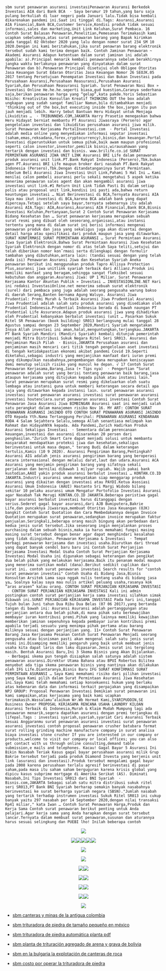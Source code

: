 
```
sbm surat penawaran asuransi investasiPenawaran Asuransi Berkedok Investasi AIA dari Bank BCA  · Saya berumur 19 tahun,yang baru saja pulang berkuliah di luar negeri pada Januari lalu.Tidak bisa kembali dikarenakan pandemi ini.Saat ini tinggal di.Tags: Asuransi,Asuransi AIA Financial,Bank BCA,Customer Service,Kondisi produk tidak sesuai informasi,sales dan marketing,Unit Link Keluhan,Surat Pembaca. 16 Contoh Surat Balasan Penawaran,Penelitian,Pemesanan Terimakasih kami ucapkan sebelumnya,atas surat penawaran barang yang Bapak kirimkan pada tanggal 02 Oktober 2020 yang lalu dengan nomor surat 234 SM 10 2020.Dengan ini kami beritahukan,jika surat penawran barang elektronik tersebut sudah kami terima dengan baik. Contoh Jaminan Penawaran ~ Akademi Asuransi Adapun ketentuan dalam surat jaminan ini adalah apabila: a).Principal menarik kembali penawarannya sebelum berakhirnya jangka waktu berlakunya penawaran yang dinyatakan dalam surat Penawaran dan b).Penawaran Principal disetujui oleh Obligee Otoritas Jasa Keuangan Surat Edaran Otoritas Jasa Keuangan Nomor 26 SEOJK.05 2017 tentang Persetujuan Penempatan Investasi dan Bukan Investasi pada Perusahaan Asuransi,Perusahaan Reasuransi,Perusahaan Asuransi Syariah,dan Perusahaan Reasuransi Syariah. Surat Penawaran Nasi Box » Investasi Online He.he.he.seperti biasa,gud kuestion…Caranya sederhana saja,berikan penawaran harga yang “gelap”,kata pakde.Yoris Sebastian Nisiho: Kreativitas Konsultan Kreatif THINKING OUT the box adalah ungkapan yang sudah sangat familiar Namun,bila ditambahkan menjadi ‘thinking out of the box,but executing inside the box,jargon itu pun jauh menjadi lebih. Harry Sebut Bantuan Heru Hidayat untuk Menjaga Likuiditas …  · TRIBUNNEWS.COM,JAKARTA Harry Prasetio menegaskan bahwa Heru Hidayat berniat membantu PT Asuransi Jiwasraya (Persero) agar pengelolaan investasi dan likuiditas perusahaan asuransi jiwa milik. Surat Penawaran Kerjasama PortalInvestasi.com  · Portal Investasi adalah media online yang menyediakan informasi seputar investasi (saham,emas,reksadana,forex,cryptocurrency),bisnis,dan keuangan.Portal Investasi diperuntukkan untuk semua pihak,baik awam maupun profesional seperti calon investor,investor,pemilik bisnis,wirausahawan yang tertarik dengan investasi dan bisnis. www.brilife.co.id SURAT PERMINTAAN ASURANSI JIWA UNIT LINK Asuransi BRI Life dalam penawaran produk asuransi unit link.PT.Bank Rakyat Indonesia (Persero),Tbk.bukan agen PT.Asuransi BRI Life maupun broker dari nasabah PT.Bank Rakyat Indonesia (Persero),Tbk.Dengan ditandatanganinya Surat Permintaan. Sebelum Beli Asuransi Jiwa Investasi Unit Link,Pahami 5 Hal Ini … Kami menilai calon pembeli asuransi perlu sekali mengetahui 5 aspek ketika menerima penawaran sales agent dan akan mengambil asuransi jiwa investasi unit link.#1 Return Unit Link Tidak Pasti Di dalam setiap polis atau proposal unit link,kondisi ini pasti ada,bahwa return keuntungan investasi … Niat Berinvestasi di BCA,Ternyata Asuransi AIA Saya mau ikut investasi di BCA,karena BCA adalah bank yang dapat dipercaya.Tetapi setelah saya bayar,ternyata sebenarnya itu adalah Asuransi AIA.Tags: AIA,Asuransi,Asuransi AIA Financial,Bank BCA,Bisnis Investasi Keluhan,Pertanyaan,Surat 2 Contoh Surat Penawaran Kerjasama Bidang Kesehatan Dan … Surat penawaran kerjasama merupakan sebuah surat resmi yang dibuat oleh seseorang,organisasi,atau instansi tertentu yang mana di dalam surat ini berisi informasi mengenai penawaran produk dan jasa yang sekaligus juga akan disertai dengan detail harga atau spesifikasi dari produk maupun jasa yang ditawarkan. SURAT KONFIRMASI SURAT PERMINTAAN ASURANSI … Surat Permintaan Asuransi Jiwa Syariah Elektronik.Bahwa Surat Permintaan Asuransi Jiwa Kesehatan Syariah Elektronik dengan nomor di atas telah Saya teliti,setujui dan telah diberikan nomor kon˜rmasi serta dilengkapi dengan formulir tambahan yang dibutuhkan,antara lain: (tandai sesuai dengan yang telah Anda isi) Penawaran Asuransi Jiwa dan Kesehatan Syariah Aneka penawaran berikut ini menggunakan produk Tapro Allisya Protection Plus,asuransi jiwa unitlink syariah terbaik dari Allianz.Produk ini memiliki manfaat yang beragam,sehingga sangat fleksibel sesuai kebutuhan dan anggaran.Asuransi Jiwa: UP 1 Miliar. Surat Penawaran Kerjasama Kantor Akuntan Publik » Investasi … INVESTASIONLINE.NET Hari ini redaksi InvestasiOnline.net menerima sebuah surat elektronik (surel) dari pembaca yang juga adalah seorang pengusaha warung bakso di daerah Serang,Banten bernama Agung Waluyo. Asuransi Jiwa Prudential: Premi Murah & Terbaik Asuransi Jiwa Prudential Asuransi Jiwa Prudential adalah salah satu produk asuransi yang disediakan oleh Prudential Indonesia.Prudential Indonesia berada di bawah naungan PT Prudential Life Assurance.Adapun produk asuransi jiwa yang dihadirkan oleh Prudential kebanyakan berbalut investasi (unit … Pasarkan Sukuk Ritel SR Penawaran (book building) SR013 berlangsung mulai tanggal 28 Agustus sampai dengan 23 September 2020,Mandiri Syariah mengatakan Insya Allah investasi ini aman,halal,menguntungkan,terjangkau.JAKARTA PT Bank Syariah Mandiri (Mandiri Syariah) kembali ditunjuk pemerintah menjadi Mitra Distribusi Sukuk Negara Ritel Seri SR013. Asuransi dan Penjaminan Masih Pilah  · Bisnis,JAKARTA Perusahaan asuransi dan penjaminan masih mencari cari titik tengah pengelolaan aset investasi di tengah ketidakpastian ekonomi akibat pandemi Covid 19.Seperti diketahui,sebagai industri yang menjanjikan manfaat dari iuran premi yang dikumpulkan nasabahnya,pengembangan dana merupakan keniscayaan demi menutup selisih risiko yang muncul ke depan. √ 17 Contoh Surat Penawaran Kerjasama,Barang,Jasa (+ Tips nya)  · Pengertian “Surat penawaran adalah surat yang berisi tentang penawaran baik barang,jasa ataupun kerjasama yang ditujukan kepada pihak atau instansi lain.” Surat penawaran merupakan surat resmi yang dikeluarkan oleh suatu lembaga atau instansi guna untuk memberi keterangan secara detail apa saja yang ditawarkan kepada instansi lain. surat penawaran asuransi investasi surat penawaran asuransi investasi surat penawaran asuransi investasi houtenclara.surat penawaran asuransi investasi Contoh Surat Penawaran Jasa Asuransi Jiwa BIMBINGAN Asuransi saat ini menjadi salah satu perangkat dalam manajemen risiko Nov 16. MY ART: CONTOH SURAT PENAWARAN ASURANSI JASINDO OTO CONTOH SURAT PENAWARAN ASURANSI JASINDO OTO Kepada Yth.Nama Tertanggung Perihal: PENAWARAN ASURANSI KENDARAAN RODA 4 Salam Sejahtera Selalu,semoga Allah senantiasa melimpah kan Rahmat dan HidayahNYA kepada. Ada Pandemi,Zurich Hadirkan Produk Asuransi Sekaligus Investasi  · Sementara dalam perencanaan keuangan,investasi dan asuransi disarankan 20 persen dari penghasilan."Zurich Smart Care dapat menjadi solusi untuk membantu masyarakat mendapatkan proteksi jiwa dan kesehatan,sekaligus berinvestasi untuk masa depan," terang Budi dalam keterangan tertulis,Kamis (10 9 2020). Asuransi Pengiriman Barang,Pentingkah? Asuransi AIG adalah jenis asuransi pengiriman barang yang beroperasi secara internasional dengan melalui darat,laut dan udara.Asuransi ACA Asuransi yang menjamin pengiriman barang yang sifatnya sekali perjalanan dan bernilai dibawah 1 milyar rupiah. Wajib pakai bank kustodian,AAUI yakin produk asuransi berbalut investasi … KONTAN.CO.ID JAKARTA.Industri asuransi umum menyatakan siap menggarap produk asuransi yang dikaitan dengan investasi atau PAYDI.Ketua Asosiasi Asuransi Umum Indonesia (AAUI) Hastanto Sri Margi Widodo bilang sekitar 10 pelaku asuransi umum Mengatur Portofolio Investasi Asuransi agar Nasabah Tak Merugi KONTAN.CO.ID JAKARTA.Beberapa peristiwa gagal bayar asuransi berbalut investasi harus ditanggapi dengan serius.Sederet gagal bayar asuransi,dari AJB Bumiputera,Bakrie Life,dan puncaknya Jiwasraya,membuat Otoritas Jasa Keuangan (OJK) bangkit Contoh Surat Quotation dan Cara Membedakannya dengan Invoice Quotation merupakan surat penawaran,sedangkan invoice merupakan faktur penjualan.Seringkali,beberapa orang masih bingung akan perbedaan dari kedua jenis surat tersebut.Jika seseorang ingin menjalankan proses purchasing dalam sebuah bisnis,maka ia harus memahami fungsi masing masing surat tersebut dengan benar agar dapat menghindari kesalahan yang tidak diinginkan. Penawaran Kerjasama & Investasi  · Tempat berbagi penawaran kerjasama dan investasi usaha.Diurutkan dari thread yang dapat banyak cendol baru baru ini Contoh Surat Perjanjian Kerjasama Investasi Modal Usaha Contoh Surat Perjanjian Kerjasama Investasi Modal Usaha ini digunakan sebagai keterangan dan pengikat dua belah pihak yang melakukan kerjasama.Baik itu penanam modal maupun yang menerima suntikan modal (dana).Berikut sedikit cuplikan dari surat ini. contoh surat penawaran investasi Search results for "contoh surat penawaran investasi" Contoh Usaha di Bidang Jasa,Bisnis Konsultan Arsitek Lama saya nggak nulis tentang usaha di bidang jasa ya… Soalnya kalau saya mau nulis artikel peluang usaha,rasanya kok “aras arasen” kalau orang. CONTOH SURAT PERJANJIAN KERJASAMA INVESTASI  · CONTOH SURAT PERJANJIAN KERJASAMA INVESTASI Kali ini admin postingkan contoh surat perjanjian kerja sama investasi silahkan simak dibawah ini.SURAT PERJANJIAN KERJASAMA INVESTASI Pada hari ini,tanggal Tujuh bulan Juni tahun Dua Ribu Dua Belas (07 06 2017),yang bertanda tangan di bawah ini: Asuransi Asuransi adalah pertanggungan atau perjanjian antara dua belah pihak,di mana pihak satu berkewajiban membayar iuran kontribusi premi.Pihak yang lainnya memiliki kewajiban memberikan jaminan sepenuhnya kepada pembayar iuran kontribusi premi apabila terjadi sesuatu yang menimpa pihak pertama atau barang miliknya sesuai dengan perjanjian yang. 11+ Contoh Surat Penawaran Barang Jasa Kerjasama Pesanan Contoh Surat Penawaran Menjadi seorang pengusaha atau bisnisman pasti akan mengenal salah satu jenis surat resmi ini.Disamping memiliki pengaruh yang baik untuk membuat jenis usaha kita dapat laris dan laku dipasaran.Jenis surat ini tergolong masih. Bentuk Asuransi Baru,Ini 3 Skema Bisnis yang Akan Dijalankan.  · Berbagai skema pun tengah disiapkan salah satunya adalah sistem penawaran asuransi.Direktur Utama Bahana atau BPUI Robertus Bilitea menyebut ada tiga skema penawaran bisnis yang nantinya akan dilakukan oleh IFG Life.Diantaranya,Bisnis Baru IFG SURAT KONFIRMASI SURAT PERMINTAAN ASURANSI … Saya Kami memahami risiko dari pilihan investasi yang Saya Kami pilih dalam Surat Permintaan Asuransi Jiwa Kesehatan ini.Saya Kami telah memahami setiap konsekuensi hukum yang berlaku atas kebenaran data dan informasi terkait perpajakan yang disampaikan NPJ GROUP: Proposal Penawaran Investasi Demikian surat penawaran ini kami sampaikan,atas kerjasama yang baik kami ucapkan terimakasih.Wassalamu’alaikum Wr.Wb Hormat Kami,SYARIPUDDIN,SE Business Owner PROPOSAL KERJASAMA RENCANA USAHA LAUNDRY KILOAN Asuransi Terbaik di Indonesia,Murah & Klaim Mudah Mumpung lagi ada penawaran menarik,segera dapatkan asuransi dengan premi terjangkau di lifepal.Tags : investasi syariah,syariah,syariat Cari Asuransi Terbaik Sesuai Anggaranmu surat penawaran asuransi investasi surat penawaran asuransi investasi contoh proposal penawaran crusher batubara format surat rolling grinding machine manufacture company in surat analisa biaya investasi stone crusher If you are interested in our company or products,welcome to visit our company or local offices; you can also get contact with us through online consulting,demand table submission,e mails and telephones. Kacau! Gagal Bayar 5 Asuransi Ini Bikin Nasabah Teriak Kasus gagal bayar perusahaan asuransi milik Grup Bakrie tersebut terjadi pada produk Diamond Investa yang berjenis unit link (asuransi dan investasi).Produk tersebut mengalami gagal bayar pada 2008 karena perusahaan terlalu agresif berinvestasi di pasar saham,pada masa itu saham saham berguguran karena krisis global yang dipicu kasus subprime mortgage di Amerika Serikat (AS). Diminati Nasabah,Ini Tips Investasi SR013 dari BNI Syariah  · Bisnis.com,JAKARTA Sebagai salah satu mitra distribusi sukuk ritel seri SR013,PT Bank BNI Syariah berharap semakin banyak nasabahnya berinvestasi ke surat berharga syariah negara (SBSN)."Jumlah nasabah yang tertarik terhadap instrumen investasi Sukuk Ritel SR013 ini cukup banyak yaitu 297 nasabah per 14 September 2020,dengan nilai transaksi Rp41 miliar," kata Iwan … Contoh Surat Penawaran Harga,Produk dan Kerja Sama Contoh surat penawaran berikut penting untuk Anda pelajari.Agar kerja sama yang Anda harapkan dengan surat tersebut lancar.Ternyata dalam membuat surat penawaran,susunan dan aturannya harus sesuai selingkung dan PUEBI lho! Inilah beberapa contoh 
```

<div align="center">

<a href="https://es-crusher.shibang-china.com/github&k=sbm+surat+penawaran+asuransi+investasi"><img src="https://static.shibang-china.com/es/crusher/logo.jpg"></a>

<a href="https://es-crusher.shibang-china.com/github&k=sbm+surat+penawaran+asuransi+investasi"><img src="https://static.shibang-china.com/es/crusher/index.jpg"></a><a href="https://es-crusher.shibang-china.com/material.htmlgithub&k=sbm+surat+penawaran+asuransi+investasi"><img src="https://static.shibang-china.com/es/crusher/material.jpg"></a><a href="https://es-crusher.shibang-china.com/application.htmlgithub&k=sbm+surat+penawaran+asuransi+investasi"><img src="https://static.shibang-china.com/es/crusher/application.jpg"></a><a href="https://es-crusher.shibang-china.com/aboutus.htmlgithub&k=sbm+surat+penawaran+asuransi+investasi"><img src="https://static.shibang-china.com/es/crusher/aboutus.jpg"></a><a href="https://es-crusher.shibang-china.com/contact.htmlgithub&k=sbm+surat+penawaran+asuransi+investasi"><img src="https://static.shibang-china.com/es/crusher/contact.jpg"></a>

<a href="https://es-crusher.shibang-china.com/github&k=sbm+surat+penawaran+asuransi+investasi"><img src="https://static.shibang-china.com/es/crusher/banner.jpg"></a>

<a href="https://swt.shibang-china.com/github&k=sbm+surat+penawaran+asuransi+investasi"><img src="https://static.shibang-china.com/es/crusher/text.jpg"></a>

<a href="https://swt.shibang-china.com/github&k=sbm+surat+penawaran+asuransi+investasi"><img src="https://static.shibang-china.com/es/crusher/chat.jpg"></a><a href="https://es-crusher.shibang-china.com/contact.htmlgithub&k=sbm+surat+penawaran+asuransi+investasi"><img src="https://static.shibang-china.com/es/crusher/message.jpg"></a>

<a href="https://es-crusher.shibang-china.com/products/pe.htmlgithub&k=sbm+surat+penawaran+asuransi+investasi"><img src="https://static.shibang-china.com/es/crusher/pe.jpg"></a><a href="https://es-crusher.shibang-china.com/products/pf.htmlgithub&k=sbm+surat+penawaran+asuransi+investasi"><img src="https://static.shibang-china.com/es/crusher/pf.jpg"></a>

<a href="https://es-crusher.shibang-china.com/products/hpt.htmlgithub&k=sbm+surat+penawaran+asuransi+investasi"><img src="https://static.shibang-china.com/es/crusher/hpt.jpg"></a><a href="https://es-crusher.shibang-china.com/products/vsi.htmlgithub&k=sbm+surat+penawaran+asuransi+investasi"><img src="https://static.shibang-china.com/es/crusher/vsi.jpg"></a>

<a href="https://es-crusher.shibang-china.com/products/klv.htmlgithub&k=sbm+surat+penawaran+asuransi+investasi"><img src="https://static.shibang-china.com/es/crusher/klv.jpg"></a><a href="https://es-crusher.shibang-china.com/products/portable.htmlgithub&k=sbm+surat+penawaran+asuransi+investasi"><img src="https://static.shibang-china.com/es/crusher/portable.jpg"></a>

<a href="https://swt.shibang-china.com/github&k=sbm+surat+penawaran+asuransi+investasi"><img src="https://static.shibang-china.com/es/crusher/case.jpg"></a>

</div>


* [sbm canteras y minas de la antigua colombia](sbm%20canteras%20y%20minas%20de%20la%20antigua%20colombia.md)

* [sbm trituradora de piedra de tamaño pequeño en méxico](sbm%20trituradora%20de%20piedra%20de%20tama%C3%B1o%20peque%C3%B1o%20en%20m%C3%A9xico.md)

* [sbm trituradora de piedra automática planta pdf](sbm%20trituradora%20de%20piedra%20autom%C3%A1tica%20planta%20pdf.md)

* [sbm planta de trituración agregado de arena y grava de bolivia](sbm%20planta%20de%20trituraci%C3%B3n%20agregado%20de%20arena%20y%20grava%20de%20bolivia.md)

* [sbm en la bulgaria la explotación de canteras de roca](sbm%20en%20la%20bulgaria%20la%20explotaci%C3%B3n%20de%20canteras%20de%20roca.md)

* [sbm costo por operar la trituradora de piedra](sbm%20costo%20por%20operar%20la%20trituradora%20de%20piedra.md)